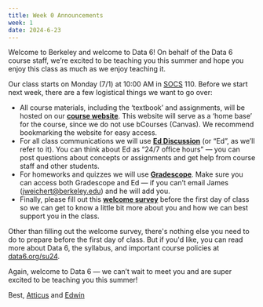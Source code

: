 ```yaml
---
title: Week 0 Announcements
week: 1
date: 2024-6-23
---
```


Welcome to Berkeley and welcome to Data 6! On behalf of the Data 6 course staff, we’re excited to be teaching you this summer and hope you enjoy this class as much as we enjoy teaching it. 

Our class starts on Monday (7/1) at 10:00 AM in [SOCS](https://www.berkeley.edu/map/social-sciences-building/) 110. Before we start next week, there are a few logistical things we want to go over:

* All course materials, including the ‘textbook’ and assignments, will be hosted on our **[course website](https://data6.org/su24/)**. This website will serve as a ‘home base’ for the course, since we do not use bCourses (Canvas). We recommend bookmarking the website for easy access.
* For all class communications we will use **[Ed Discussion](https://edstem.org/us/courses/60192/discussion/)** (or “Ed”, as we’ll refer to it). You can think about Ed as “24/7 office hours” — you can post questions about concepts or assignments and get help from course staff and other students.
* For homeworks and quizzes we will use **[Gradescope](https://www.gradescope.com/courses/800533)**. Make sure you can access both Gradescope and Ed — if you can’t email James (jweichert@berkeley.edu) and he will add you.
* Finally, please fill out this **[welcome survey](https://forms.gle/xnsdLifJwTCU19kw9)** before the first day of class so we can get to know a little bit more about you and how we can best support you in the class.

Other than filling out the welcome survey, there's nothing else you need to do to prepare before the first day of class. But if you'd like, you can read more about Data 6, the syllabus, and important course policies at [data6.org/su24](https://data6.org/su24/syllabus/).

Again, welcome to Data 6 — we can’t wait to meet you and are super excited to be teaching you this summer!

Best,
[Atticus](https://data6.org/su24/staff/#instructors) and [Edwin](https://data6.org/su24/staff/#instructors)

<!-- * **Assignments Due**
    * Welcome Survey is due *<u>Monday</u>, July 1st @ 11 PM*
    * Homework 1 is due *<u>Thursday</u>, July 11th @ 11 PM* -->